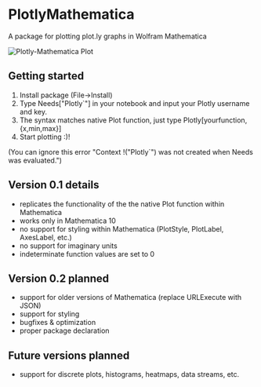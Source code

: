 # PlotlyMathematica
A package for plotting plot.ly graphs in Wolfram Mathematica

![Plotly-Mathematica Plot](http://cl.ly/Xl3r/Image%202014-09-27%20at%2012.56.22%20am.png)


## Getting started
1. Install package (File->Install)
2. Type Needs["Plotly`"] in your notebook and input your Plotly username and key.
3. The syntax matches native Plot function, just type Plotly[yourfunction,{x,min,max}]
4. Start plotting :)!

(You can ignore this error "Context \!\(\"Plotly`\"\) was not created when Needs was evaluated.")

## Version 0.1 details
- replicates the functionality of the the native Plot function within Mathematica
- works only in Mathematica 10
- no support for styling within Mathematica (PlotStyle, PlotLabel, AxesLabel, etc.)
- no support for imaginary units
- indeterminate function values are set to 0

## Version 0.2 planned
- support for older versions of Mathematica (replace URLExecute with JSON)
- support for styling
- bugfixes & optimization
- proper package declaration

## Future versions planned
- support for discrete plots, histograms, heatmaps, data streams, etc.
